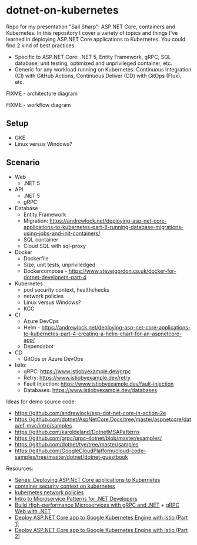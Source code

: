 # dotnet-on-kubernetes

Repo for my presentation "Sail Sharp": ASP.NET Core, containers and Kubernetes. In this repository I cover a variety of topics and things I've learned in deploying ASP.NET Core applications to Kubernetes. You could find 2 kind of best practices:
- Specific to ASP.NET Core: .NET 5, Entity Framework, gRPC, SQL database, unit testing, optimized and unprivileged container, etc.
- Generic for any workload running on Kubernetes: Continuous Integration (CI) with GitHub Actions, Continuous Deliver (CD) with GitOps (Flux), etc.

FIXME - architecture diagram

FIXME - workflow diagram

## Setup

- GKE
- Linux versus Windows?

## Scenario

- Web
  - .NET 5
- API
  - .NET 5
  - gRPC
- Database
  - Entity Framework
  - Migration: https://andrewlock.net/deploying-asp-net-core-applications-to-kubernetes-part-8-running-database-migrations-using-jobs-and-init-containers/
  - SQL container
  - Cloud SQL with sql-proxy
- Docker
  - Dockerfile
  - Size, unit tests, unpriviledged
  - Dockercompose - https://www.stevejgordon.co.uk/docker-for-dotnet-developers-part-4
- Kubernetes
  - pod security context, healthchecks
  - network policies
  - Linux versus Windows?
  - KCC
- CI
  - Azure DevOps
  - Helm - https://andrewlock.net/deploying-asp-net-core-applications-to-kubernetes-part-4-creating-a-helm-chart-for-an-aspnetcore-app/
  - Dependabot
- CD
  - GitOps or Azure DevOps
- Istio:
  - gRPC: https://www.istiobyexample.dev/grpc
  - Retry: https://www.istiobyexample.dev/retry
  - Fault Injection: https://www.istiobyexample.dev/fault-injection
  - Databases: https://www.istiobyexample.dev/databases
  
Ideas for demo source code:
- https://github.com/andrewlock/asp-dot-net-core-in-action-2e
- https://github.com/dotnet/AspNetCore.Docs/tree/master/aspnetcore/data/ef-mvc/intro/samples
- https://github.com/karoldeland/DotnetMSAPatterns
- https://github.com/grpc/grpc-dotnet/blob/master/examples/
- https://github.com/dotnet/tye/tree/master/samples
- https://github.com/GoogleCloudPlatform/cloud-code-samples/tree/master/dotnet/dotnet-guestbook
  
Resources:
- [Series: Deploying ASP.NET Core applications to Kubernetes](https://andrewlock.net/series/deploying-asp-net-core-applications-to-kubernetes/)
- [container security context on kubernetes](https://alwaysupalwayson.com/pod-security-context/)
- [kubernetes network policies](https://alwaysupalwayson.com/posts/2019/09/calico/)
- [Intro to Microservice Patterns for .NET Developers](https://www.youtube.com/watch?v=zW4INO353Xg)
- [Build High-performance Microservices with gRPC and .NET](https://www.youtube.com/watch?v=EJ8M2Em5Zzc) + [gRPC Web with .NET](https://channel9.msdn.com/Shows/On-NET/gRPC-Web-with-NET)
- [Deploy ASP.NET Core app to Google Kubernetes Engine with Istio (Part 1)](https://codelabs.developers.google.com/codelabs/cloud-istio-aspnetcore-part1#0)
- [Deploy ASP.NET Core app to Google Kubernetes Engine with Istio (Part 2)](https://codelabs.developers.google.com/codelabs/cloud-istio-aspnetcore-part2#0)

